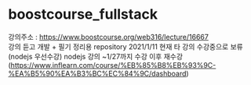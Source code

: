 # boostcourse_fullstack
강의주소 : https://www.boostcourse.org/web316/lecture/16667<br>
강의 듣고 개발 + 필기 정리용 repository
2021/1/11 현재 타 강의 수강중으로 보류(nodejs 우선수강)
nodejs 강의 ~1/27까지 수강 이후 재수강(https://www.inflearn.com/course/%EB%85%B8%EB%93%9C-%EA%B5%90%EA%B3%BC%EC%84%9C/dashboard)
